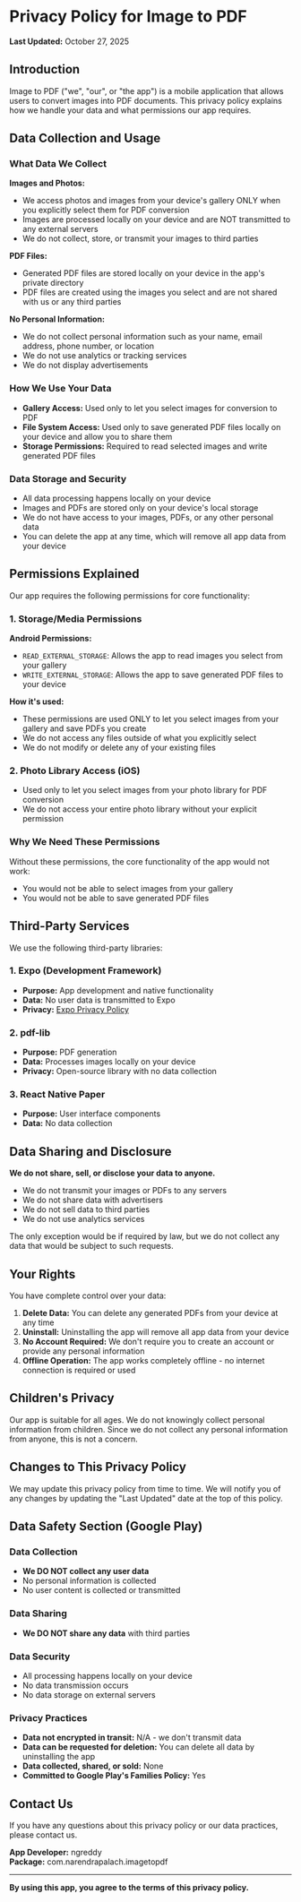 # Privacy Policy for Image to PDF

**Last Updated:** October 27, 2025

## Introduction

Image to PDF ("we", "our", or "the app") is a mobile application that allows users to convert images into PDF documents. This privacy policy explains how we handle your data and what permissions our app requires.

## Data Collection and Usage

### What Data We Collect

**Images and Photos:**
- We access photos and images from your device's gallery ONLY when you explicitly select them for PDF conversion
- Images are processed locally on your device and are NOT transmitted to any external servers
- We do not collect, store, or transmit your images to third parties

**PDF Files:**
- Generated PDF files are stored locally on your device in the app's private directory
- PDF files are created using the images you select and are not shared with us or any third parties

**No Personal Information:**
- We do not collect personal information such as your name, email address, phone number, or location
- We do not use analytics or tracking services
- We do not display advertisements

### How We Use Your Data

- **Gallery Access:** Used only to let you select images for conversion to PDF
- **File System Access:** Used only to save generated PDF files locally on your device and allow you to share them
- **Storage Permissions:** Required to read selected images and write generated PDF files

### Data Storage and Security

- All data processing happens locally on your device
- Images and PDFs are stored only on your device's local storage
- We do not have access to your images, PDFs, or any other personal data
- You can delete the app at any time, which will remove all app data from your device

## Permissions Explained

Our app requires the following permissions for core functionality:

### 1. Storage/Media Permissions

**Android Permissions:**
- `READ_EXTERNAL_STORAGE`: Allows the app to read images you select from your gallery
- `WRITE_EXTERNAL_STORAGE`: Allows the app to save generated PDF files to your device

**How it's used:**
- These permissions are used ONLY to let you select images from your gallery and save PDFs you create
- We do not access any files outside of what you explicitly select
- We do not modify or delete any of your existing files

### 2. Photo Library Access (iOS)

- Used only to let you select images from your photo library for PDF conversion
- We do not access your entire photo library without your explicit permission

### Why We Need These Permissions

Without these permissions, the core functionality of the app would not work:
- You would not be able to select images from your gallery
- You would not be able to save generated PDF files

## Third-Party Services

We use the following third-party libraries:

### 1. Expo (Development Framework)
- **Purpose:** App development and native functionality
- **Data:** No user data is transmitted to Expo
- **Privacy:** [Expo Privacy Policy](https://expo.dev/privacy)

### 2. pdf-lib
- **Purpose:** PDF generation
- **Data:** Processes images locally on your device
- **Privacy:** Open-source library with no data collection

### 3. React Native Paper
- **Purpose:** User interface components
- **Data:** No data collection

## Data Sharing and Disclosure

**We do not share, sell, or disclose your data to anyone.**

- We do not transmit your images or PDFs to any servers
- We do not share data with advertisers
- We do not sell data to third parties
- We do not use analytics services

The only exception would be if required by law, but we do not collect any data that would be subject to such requests.

## Your Rights

You have complete control over your data:

1. **Delete Data:** You can delete any generated PDFs from your device at any time
2. **Uninstall:** Uninstalling the app will remove all app data from your device
3. **No Account Required:** We don't require you to create an account or provide any personal information
4. **Offline Operation:** The app works completely offline - no internet connection is required or used

## Children's Privacy

Our app is suitable for all ages. We do not knowingly collect personal information from children. Since we do not collect any personal information from anyone, this is not a concern.

## Changes to This Privacy Policy

We may update this privacy policy from time to time. We will notify you of any changes by updating the "Last Updated" date at the top of this policy.

## Data Safety Section (Google Play)

### Data Collection
- **We DO NOT collect any user data**
- No personal information is collected
- No user content is collected or transmitted

### Data Sharing
- **We DO NOT share any data** with third parties

### Data Security
- All processing happens locally on your device
- No data transmission occurs
- No data storage on external servers

### Privacy Practices
- **Data not encrypted in transit:** N/A - we don't transmit data
- **Data can be requested for deletion:** You can delete all data by uninstalling the app
- **Data collected, shared, or sold:** None
- **Committed to Google Play's Families Policy:** Yes

## Contact Us

If you have any questions about this privacy policy or our data practices, please contact us.

**App Developer:** ngreddy  
**Package:** com.narendrapalach.imagetopdf

---

**By using this app, you agree to the terms of this privacy policy.**

